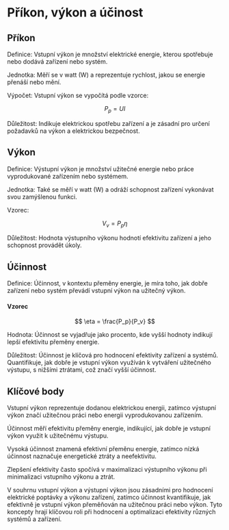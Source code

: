 # Příkon, výkon a účinost

## Příkon

Definice: Vstupní výkon je množství elektrické energie, kterou spotřebuje nebo dodává zařízení nebo systém.

Jednotka: Měří se v watt (W) a reprezentuje rychlost, jakou se energie přenáší nebo mění.

Výpočet: Vstupní výkon se vypočítá podle vzorce:

$$
P_p = UI
$$

Důležitost: Indikuje elektrickou spotřebu zařízení a je zásadní pro určení požadavků na výkon a elektrickou bezpečnost.

## Výkon

Definice: Výstupní výkon je množství užitečné energie nebo práce vyprodukované zařízením nebo systémem.

Jednotka: Také se měří v watt (W) a odráží schopnost zařízení vykonávat svou zamýšlenou funkci.

Vzorec:

$$
V_v = P_p\eta
$$

Důležitost: Hodnota výstupního výkonu hodnotí efektivitu zařízení a jeho schopnost provádět úkoly.

## Účinnost

Definice: Účinnost, v kontextu přeměny energie, je míra toho, jak dobře zařízení nebo systém převádí vstupní výkon na užitečný výkon.

#### Vzorec

$$
\eta = \frac{P_p}{P_v}
$$

Hodnota: Účinnost se vyjadřuje jako procento, kde vyšší hodnoty indikují lepší efektivitu přeměny energie.

Důležitost: Účinnost je klíčová pro hodnocení efektivity zařízení a systémů. Quantifikuje, jak dobře je vstupní výkon využíván k vytváření užitečného výstupu, s nižšími ztrátami, což značí vyšší účinnost.

## Klíčové body

Vstupní výkon reprezentuje dodanou elektrickou energii, zatímco výstupní výkon značí užitečnou práci nebo energii vyprodukovanou zařízením.

Účinnost měří efektivitu přeměny energie, indikující, jak dobře je vstupní výkon využit k užitečnému výstupu.

Vysoká účinnost znamená efektivní přeměnu energie, zatímco nízká účinnost naznačuje energetické ztráty a neefektivitu.

Zlepšení efektivity často spočívá v maximalizaci výstupního výkonu při minimalizaci vstupního výkonu a ztrát.

V souhrnu vstupní výkon a výstupní výkon jsou zásadními pro hodnocení elektrické poptávky a výkonu zařízení, zatímco účinnost kvantifikuje, jak efektivně je vstupní výkon přeměňován na užitečnou práci nebo výkon. Tyto koncepty hrají klíčovou roli při hodnocení a optimalizaci efektivity různých systémů a zařízení.